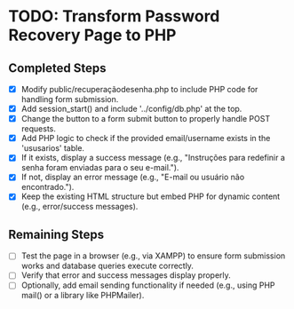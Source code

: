 # TODO: Transform Password Recovery Page to PHP

## Completed Steps
- [x] Modify public/recuperaçãodesenha.php to include PHP code for handling form submission.
- [x] Add session_start() and include '../config/db.php' at the top.
- [x] Change the button to a form submit button to properly handle POST requests.
- [x] Add PHP logic to check if the provided email/username exists in the 'ususarios' table.
- [x] If it exists, display a success message (e.g., "Instruções para redefinir a senha foram enviadas para o seu e-mail.").
- [x] If not, display an error message (e.g., "E-mail ou usuário não encontrado.").
- [x] Keep the existing HTML structure but embed PHP for dynamic content (e.g., error/success messages).

## Remaining Steps
- [ ] Test the page in a browser (e.g., via XAMPP) to ensure form submission works and database queries execute correctly.
- [ ] Verify that error and success messages display properly.
- [ ] Optionally, add email sending functionality if needed (e.g., using PHP mail() or a library like PHPMailer).
